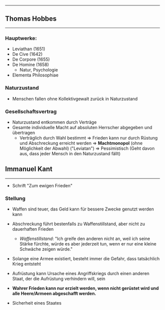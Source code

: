 # 
___

## Thomas Hobbes
___
### Hauptwerke:
- Leviathan (1651)
- De Cive (1642)
- De Corpore (1655)
- De Homine (1658)
	- Natur, Psychologie
- Elementa Philosophiae
### Naturzustand
- Menschen fallen ohne Kollektivgewalt zurück in Naturzustand
### Gesellschaftsvertrag
- Naturzustand entkommen durch Verträge
- Gesamte individuelle Macht auf absoluten Herrscher abgegeben und übertragen
	- Verträglich durch Wahl bestimmt
 => Frieden kann nur durch Rüstung und Abschreckung erreicht werden 
 => **Machtmonopol** (ohne Möglichkeit der Abwahl) ("Leviatan")
 => Pessimistisch (Geht davon aus, dass jeder Mensch in den Naturzustand fällt)

## Immanuel Kant
___
- Schrift "Zum ewigen Frieden"

### Stellung
- Waffen sind teuer, das Geld kann für bessere Zwecke genutzt werden kann
- Abschreckung führt bestenfalls zu Waffenstillstand, aber nicht zu dauerhaften Frieden
	- *Waffenstillstand*: "Ich greife den anderen nicht an, weil ich seine Stärke fürchte, würde es aber jederzeit tun, wenn er nur eine kleine Schwäche zeigen würde."
- Solange eine Armee existiert, besteht immer die Gefahr, dass tatsächlich Krieg entsteht
- Aufrüstung kann Ursache eines Angriffskriegs durch einen anderen Staat, der die Aufrüstung verhindern will, sein
- **Wahrer Frieden kann nur erzielt werden, wenn nicht gerüstet wird und alle Heere/Armeen abgeschafft werden.**

- Sicherheit eines Staates